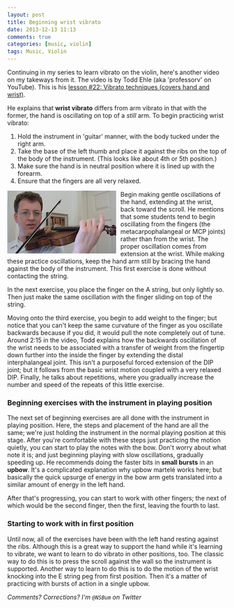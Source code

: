 ```yaml
---
layout: post
title: Beginning wrist vibrato
date: 2013-12-13 11:13
comments: true
categories: [music, violin]
tags: Music, Violin
---
```


Continuing in my series to learn vibrato on the violin, here's another video on my takeways from it.  The video is by Todd Ehle (aka 'professorv' on YouTube).  This is his [lesson #22:  Vibrato techniques (covers hand and wrist)](https://www.youtube.com/watch?v=zraCMnfqTso).

He explains that **wrist vibrato** differs from arm vibrato in that with the former, the hand is oscillating on top of a _still_ arm.  To begin practicing wrist vibrato:

1. Hold the instrument in 'guitar' manner, with the body tucked under the right arm.
2. Take the base of the left thumb and place it against the ribs on the top of the body of the instrument.  (This looks like about 4th or 5th position.)
3. Make sure the hand is in neutral position where it is lined up with the forearm.
4. Ensure that the fingers are all very relaxed.

<img src="/images/wrist_vibrato_001.png" alt="Todd Ehle (professorv) wrist vibrato" style="float: left; padding-right: 10px;">

Begin making gentle oscillations of the hand, extending at the wrist, back toward the scroll.  He mentions that some students tend to begin oscillating from the fingers (the metacarpophalangeal or MCP joints) rather than from the wrist.  The proper oscillation comes from extension at the wrist.  While making these practice oscillations, keep the hand arm still by bracing the hand against the body of the instrument.  This first exercise is done without contacting the string.

In the next exercise, you place the finger on the A string, but only lightly so.  Then just make the same oscillation with the finger sliding on top of the string.

<!-- more -->

Moving onto the third exercise, you begin to add weight to the finger; but notice that you can't keep the same curvature of the finger as you oscillate backwards because if you did, it would pull the note completely out of tune.  Around 2:15 in the video, Todd explains how the backwards oscillation of the wrist needs to be associated with a transfer of weight from the fingertip down further into the inside the finger by extending the distal interphalangeal joint.  This isn't a purposeful forced extension of the DIP joint; but it follows from the basic wrist motion coupled with a very relaxed DIP.  Finally, he talks about repetitions, where you gradually increase the number and speed of the repeats of this little exercise.

### Beginning exercises with the instrument in playing position ###

The next set of beginning exercises are all done with the instrument in playing position.  Here, the steps and placement of the hand are all the same; we're just holding the instrument in the normal playing position at this stage.  After you're comfortable with these steps just practicing the motion quietly, you can start to play the notes with the bow.  Don't worry about what note it is; and just beginning playing with slow oscillations, gradually speeding up.  He recommends doing the faster bits in **small bursts** in an **upbow**.  It's a complicated explanation why upbow martelé works here; but basically the quick upsurge of energy in the bow arm gets translated into a similar amount of energy in the left hand.

After that's progressing, you can start to work with other fingers; the next of which would be the second finger, then the first, leaving the fourth to last.

### Starting to work with in first position ###

Until now, all of the exercises have been with the left hand resting against the ribs.  Although this is a great way to support the hand while it's learning to vibrate, we want to learn to do vibrato in other positions, too.  The classic way to do this is to press the scroll against the wall so the instrument is supported.  Another way to learn to do this is to do the motion of the wrist knocking into the E string peg from first position.  Then it's a matter of practicing with bursts of action in a single upbow.

_Comments? Corrections?  I'm `@NSBum` on Twitter_